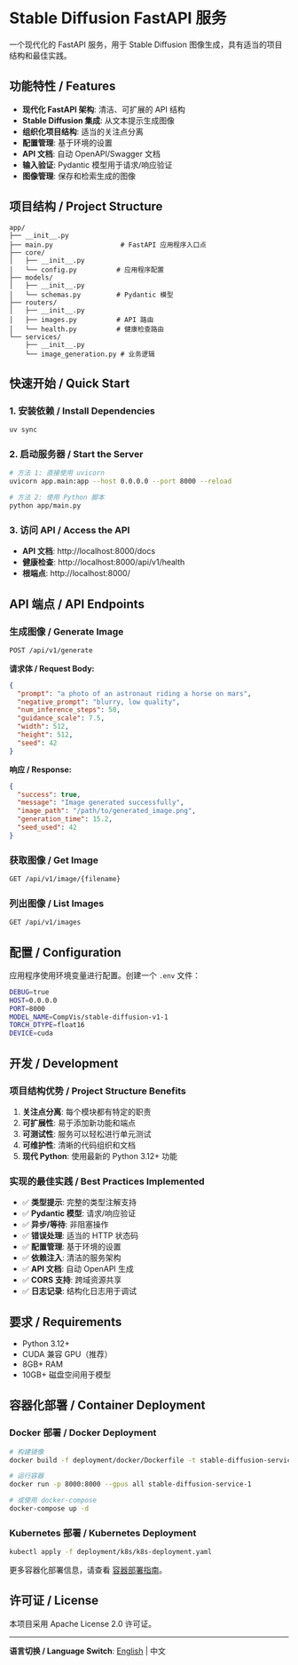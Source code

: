 # Stable Diffusion FastAPI 服务

一个现代化的 FastAPI 服务，用于 Stable Diffusion 图像生成，具有适当的项目结构和最佳实践。

## 功能特性 / Features

- **现代化 FastAPI 架构**: 清洁、可扩展的 API 结构
- **Stable Diffusion 集成**: 从文本提示生成图像
- **组织化项目结构**: 适当的关注点分离
- **配置管理**: 基于环境的设置
- **API 文档**: 自动 OpenAPI/Swagger 文档
- **输入验证**: Pydantic 模型用于请求/响应验证
- **图像管理**: 保存和检索生成的图像

## 项目结构 / Project Structure

```
app/
├── __init__.py
├── main.py                 # FastAPI 应用程序入口点
├── core/
│   ├── __init__.py
│   └── config.py          # 应用程序配置
├── models/
│   ├── __init__.py
│   └── schemas.py         # Pydantic 模型
├── routers/
│   ├── __init__.py
│   ├── images.py          # API 路由
│   └── health.py          # 健康检查路由
└── services/
    ├── __init__.py
    └── image_generation.py # 业务逻辑
```

## 快速开始 / Quick Start

### 1. 安装依赖 / Install Dependencies
```bash
uv sync
```

### 2. 启动服务器 / Start the Server
```bash
# 方法 1: 直接使用 uvicorn
uvicorn app.main:app --host 0.0.0.0 --port 8000 --reload

# 方法 2: 使用 Python 脚本
python app/main.py
```

### 3. 访问 API / Access the API
- **API 文档**: http://localhost:8000/docs
- **健康检查**: http://localhost:8000/api/v1/health
- **根端点**: http://localhost:8000/

## API 端点 / API Endpoints

### 生成图像 / Generate Image
```bash
POST /api/v1/generate
```

**请求体 / Request Body:**
```json
{
  "prompt": "a photo of an astronaut riding a horse on mars",
  "negative_prompt": "blurry, low quality",
  "num_inference_steps": 50,
  "guidance_scale": 7.5,
  "width": 512,
  "height": 512,
  "seed": 42
}
```

**响应 / Response:**
```json
{
  "success": true,
  "message": "Image generated successfully",
  "image_path": "/path/to/generated_image.png",
  "generation_time": 15.2,
  "seed_used": 42
}
```

### 获取图像 / Get Image
```bash
GET /api/v1/image/{filename}
```

### 列出图像 / List Images
```bash
GET /api/v1/images
```

## 配置 / Configuration

应用程序使用环境变量进行配置。创建一个 `.env` 文件：

```bash
DEBUG=true
HOST=0.0.0.0
PORT=8000
MODEL_NAME=CompVis/stable-diffusion-v1-1
TORCH_DTYPE=float16
DEVICE=cuda
```

## 开发 / Development

### 项目结构优势 / Project Structure Benefits

1. **关注点分离**: 每个模块都有特定的职责
2. **可扩展性**: 易于添加新功能和端点
3. **可测试性**: 服务可以轻松进行单元测试
4. **可维护性**: 清晰的代码组织和文档
5. **现代 Python**: 使用最新的 Python 3.12+ 功能

### 实现的最佳实践 / Best Practices Implemented

- ✅ **类型提示**: 完整的类型注解支持
- ✅ **Pydantic 模型**: 请求/响应验证
- ✅ **异步/等待**: 非阻塞操作
- ✅ **错误处理**: 适当的 HTTP 状态码
- ✅ **配置管理**: 基于环境的设置
- ✅ **依赖注入**: 清洁的服务架构
- ✅ **API 文档**: 自动 OpenAPI 生成
- ✅ **CORS 支持**: 跨域资源共享
- ✅ **日志记录**: 结构化日志用于调试

## 要求 / Requirements

- Python 3.12+
- CUDA 兼容 GPU（推荐）
- 8GB+ RAM
- 10GB+ 磁盘空间用于模型

## 容器化部署 / Container Deployment

### Docker 部署 / Docker Deployment
```bash
# 构建镜像
docker build -f deployment/docker/Dockerfile -t stable-diffusion-service-1 .

# 运行容器
docker run -p 8000:8000 --gpus all stable-diffusion-service-1

# 或使用 docker-compose
docker-compose up -d
```

### Kubernetes 部署 / Kubernetes Deployment
```bash
kubectl apply -f deployment/k8s/k8s-deployment.yaml
```

更多容器化部署信息，请查看 [容器部署指南](docs/zh/CONTAINER.md)。

## 许可证 / License

本项目采用 Apache License 2.0 许可证。

---

**语言切换 / Language Switch**: [English](README.md) | 中文
